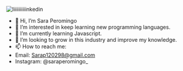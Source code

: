 

![liiiiiiiiiinkedin](https://user-images.githubusercontent.com/104801269/184901941-e9af8960-5b83-4bb4-bf35-53297c7c6e63.jpg)


- 👋 Hi, I’m Sara Peromingo
- 👀 I’m interested in keep learning new programming languages.
- 🌱 I’m currently learning Javascript.
- 💞️ I’m looking to grow in this industry and improve my knowledge.
- 📫 How to reach me: 
- Email: Sarap120298@gmail.com 
- Instagram: @saraperomingo_

<!---
Sarap120298/Sarap120298 is a ✨ special ✨ repository because its `README.md` (this file) appears on your GitHub profile.
You can click the Preview link to take a look at your changes.
--->
